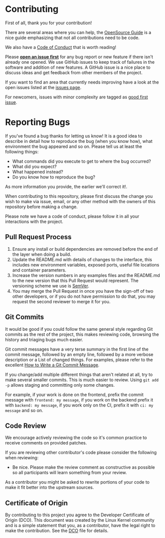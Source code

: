 # Contributing

First of all, thank you for your contribution!

There are several areas where you can help, the [OpenSource Guide](https://opensource.guide/how-to-contribute/)
is a nice guide emphasizing that not all contributions need to be code.

We also have a [Code of Conduct](https://github.com/chad-gpt/credit-mate/tree/master/CODE_OF_CONDUCT.md)
that is worth reading!

Please **[open an issue first](https://github.com/chad-gpt/credit-mate/issues/new)** for any bug report or new feature if there isn't
already one opened. We use GitHub issues to keep track of failures in the
software and addition of new features. A GitHub issue is a nice place to discuss ideas
and get feedback from other members of the project.

If you want to find an area that currently needs improving have a look at the
open issues listed at the [issues page](https://github.com/chad-gpt/credit-mate/issues).

For newcomers, issues with minor complexity are tagged
as [good first issue](https://github.com/chad-gpt/credit-mate/labels/good-first-issue).

# Reporting Bugs

If you've found a bug thanks for letting us know!
It is a good idea to describe in detail how to reproduce
the bug (when you know how), what environment the bug appeared and so on.
Please tell us at least the following things:

- What commands did you execute to get to where the bug occurred?
- What did you expect?
- What happened instead?
- Do you know how to reproduce the bug?

As more information you provide, the earlier we'll correct it!.

When contributing to this repository, please first discuss the change you wish to make via issue,
email, or any other method with the owners of this repository before making a change.

Please note we have a code of conduct, please follow it in all your interactions with the project.

## Pull Request Process

1. Ensure any install or build dependencies are removed before the end of the layer when doing a
   build.
2. Update the README.md with details of changes to the interface, this includes new environment
   variables, exposed ports, useful file locations and container parameters.
3. Increase the version numbers in any examples files and the README.md to the new version that this
   Pull Request would represent. The versioning scheme we use is [SemVer](http://semver.org/).
4. You may merge the Pull Request in once you have the sign-off of two other developers, or if you
   do not have permission to do that, you may request the second reviewer to merge it for you.

## Git Commits

It would be good if you could follow the same general style regarding Git
commits as the rest of the project, this makes reviewing code, browsing the
history and triaging bugs much easier.

Git commit messages have a very terse summary in the first line of the commit
message, followed by an empty line, followed by a more verbose description or a
List of changed things. For examples, please refer to the excellent [How to
Write a Git Commit Message](https://chris.beams.io/posts/git-commit/).

If you change/add multiple different things that aren't related at all, try to
make several smaller commits. This is much easier to review. Using `git add -p`
allows staging and committing only some changes.

For example, if your work is done on the frontend, prefix the commit
message with `frontend: my message`, if you work on the backend prefix it with `backend: my message`,
if you work only on the CI, prefix it with `ci: my message` and so on.

## Code Review

We encourage actively reviewing the code so it's common practice
to receive comments on provided patches.

If you are reviewing other contributor's code please consider the following
when reviewing:

- Be nice. Please make the review comment as constructive as possible so all
  participants will learn something from your review.

As a contributor you might be asked to rewrite portions of your code to make it
fit better into the upstream sources.

## Certificate of Origin

By contributing to this project you agree to the Developer Certificate of
Origin (DCO). This document was created by the Linux Kernel community and is a
simple statement that you, as a contributor, have the legal right to make the
contribution. See the [DCO](DCO) file for details.
